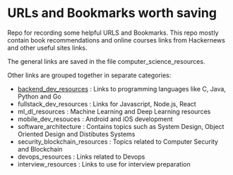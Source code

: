 # URLs and Bookmarks worth saving
Repo for recording some helpful URLS and Bookmarks. This repo mostly contain book recommendations and online courses links from Hackernews and other useful sites links.

The general links are saved in the file computer_science_resources.

Other links are grouped together in separate categories:
* [backend_dev_resources](School/History/README.md) : Links to programming languages like C, Java, Python and Go
* fullstack_dev_resources : Links for Javascript, Node.js, React
* ml_dl_resources : Machine Learning and Deep Learning resources
* mobile_dev_resouces : Android and iOS development
* software_architecture : Contains topics such as System Design, Object Oriented Design and Distibutes Systems
* security_blockchain_resources : Topics related to Computer Security and Blockchain
* devops_resources : Links related to Devops
* interview_resources : Links to use for interview preparation

